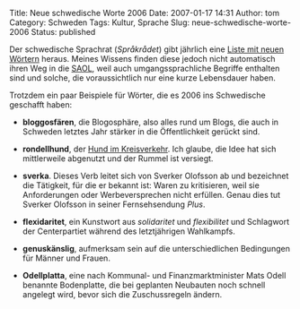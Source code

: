Title: Neue schwedische Worte 2006
Date: 2007-01-17 14:31
Author: tom
Category: Schweden
Tags: Kultur, Sprache
Slug: neue-schwedische-worte-2006
Status: published

Der schwedische Sprachrat (*Språkrådet*) gibt jährlich eine [Liste mit
neuen
Wörtern](http://kund.sprakradet.imcms.net/servlet/GetDoc?meta_id=2035)
heraus. Meines Wissens finden diese jedoch nicht automatisch ihren Weg
in die [SAOL](http://schwedenwiki.de/SAOL), weil auch umgangssprachliche
Begriffe enthalten sind und solche, die voraussichtlich nur eine kurze
Lebensdauer haben.

Trotzdem ein paar Beispiele für Wörter, die es 2006 ins Schwedische
geschafft haben:

-   **bloggosfären**, die Blogosphäre, also alles rund um Blogs, die
    auch in Schweden letztes Jahr stärker in die Öffentlichkeit gerückt
    sind.
-   **rondellhund**, der [Hund im
    Kreisverkehr](http://www.fiket.de/2006/11/26/wort-der-woche-rondellhund/).
    Ich glaube, die Idee hat sich mittlerweile abgenutzt und der Rummel
    ist versiegt.
-   **sverka**. Dieses Verb leitet sich von Sverker Olofsson ab und
    bezeichnet die Tätigkeit, für die er bekannt ist: Waren zu
    kritisieren, weil sie Anforderungen oder Werbeversprechen nicht
    erfüllen. Genau dies tut Sverker Olofsson in seiner Fernsehsendung
    *Plus*.
-   **flexidaritet**, ein Kunstwort aus *solidaritet* und *flexibilitet*
    und Schlagwort der Centerpartiet während des letztjährigen
    Wahlkampfs.
-   **genuskänslig**, aufmerksam sein auf die unterschiedlichen
    Bedingungen für Männer und Frauen.

-   **Odellplatta**, eine nach Kommunal- und Finanzmarktminister Mats
    Odell benannte Bodenplatte, die bei geplanten Neubauten noch schnell
    angelegt wird, bevor sich die Zuschussregeln ändern.

